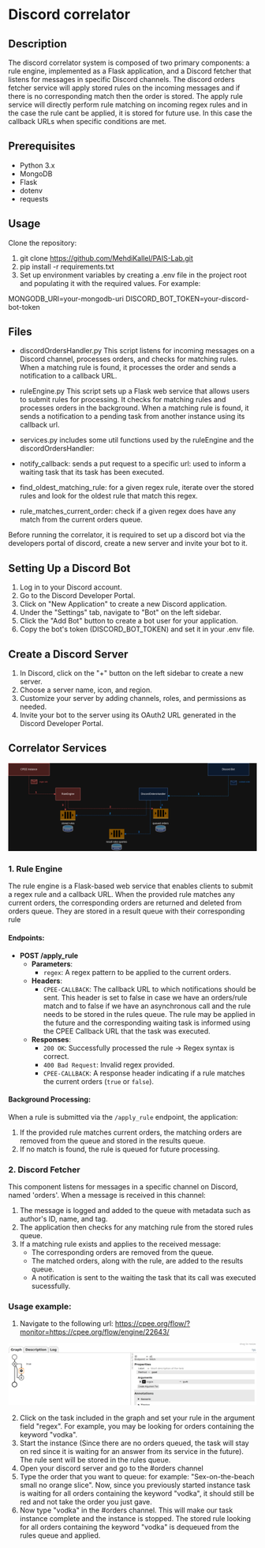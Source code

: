 # Discord correlator

## Description

The discord correlator system is composed of two primary components: a rule engine, implemented as a Flask application, and a Discord fetcher that listens for messages in specific Discord channels. The discord orders fetcher service will apply stored rules on the incoming messages and if there is no corresponding match then the order is stored. The apply rule service will directly perform rule matching on incoming regex rules and in the case the rule cant be applied, it is stored for future use. In this case the callback URLs when specific conditions are met.

## Prerequisites
- Python 3.x
- MongoDB
- Flask
- dotenv
- requests

## Usage	
 Clone the repository:
1. git clone https://github.com/MehdiKallel/PAIS-Lab.git
2. pip install -r requirements.txt
3. Set up environment variables by creating a .env file in the project root and populating it with the required values. For example: 

MONGODB_URI=your-mongodb-uri
DISCORD_BOT_TOKEN=your-discord-bot-token


## Files
- discordOrdersHandler.py
This script listens for incoming messages on a Discord channel, processes orders, and checks for matching rules. When a matching rule is found, it processes the order and sends a notification to a callback URL.

- ruleEngine.py
This script sets up a Flask web service that allows users to submit rules for processing. It checks for matching rules and processes orders in the background. When a matching rule is found, it sends a notification to a pending task from another instance using its callback url.

- services.py
includes some util functions used by the ruleEngine and the discordOrdersHandler:
- notify_callback: sends a put request to a specific url: used to inform a waiting task that its task has been executed.
- find_oldest_matching_rule: for a given regex rule, iterate over the stored rules and look for the oldest rule that match this regex.
- rule_matches_current_order: check if a given regex does have any match from the current orders queue.




Before running the correlator, it is required to set up a discord bot via the developers portal of discord, create a new server and invite your bot to it. 

## Setting Up a Discord Bot
1. Log in to your Discord account.
2. Go to the Discord Developer Portal.
3. Click on "New Application" to create a new Discord application.
4. Under the "Settings" tab, navigate to "Bot" on the left sidebar.
5. Click the "Add Bot" button to create a bot user for your application.
6. Copy the bot's token (DISCORD_BOT_TOKEN) and set it in your .env file.

## Create a Discord Server
1. In Discord, click on the "+" button on the left sidebar to create a new server.
2. Choose a server name, icon, and region.
3. Customize your server by adding channels, roles, and permissions as needed.
4. Invite your bot to the server using its OAuth2 URL generated in the Discord Developer Portal.


## Correlator Services
![Alt text](./pictures/correlator_updated.png?raw=true "Transaction Flow of the Discord Correlator Services")


### 1. Rule Engine

The rule engine is a Flask-based web service that enables clients to submit a regex rule and a callback URL. When the provided rule matches any current orders, the corresponding orders are returned and deleted from orders queue. They are stored in a result queue with their corresponding rule
#### Endpoints:

- **POST /apply_rule**
  - **Parameters**:
    - `regex`: A regex pattern to be applied to the current orders.
  - **Headers**:
    - `CPEE-CALLBACK`: The callback URL to which notifications should be sent. This header is set to false in case we have an orders/rule match and to false if we have an asynchronous call and the rule needs to be stored in the rules queue. The rule may be applied in the future and the corresponding waiting task is informed using the CPEE Callback URL that the task was executed.
  - **Responses**:
    - `200 OK`: Successfully processed the rule -> Regex syntax is correct.
    - `400 Bad Request`: Invalid regex provided.
    - `CPEE-CALLBACK`: A response header indicating if a rule matches the current orders (`true` or `false`).

#### Background Processing:

When a rule is submitted via the `/apply_rule` endpoint, the application:

1. If the provided rule matches current orders, the matching orders are removed from the queue and stored in the results queue.
2. If no match is found, the rule is queued for future processing.

### 2. Discord Fetcher

This component listens for messages in a specific channel on Discord, named 'orders'. When a message is received in this channel:

1. The message is logged and added to the queue with metadata such as author's ID, name, and tag.
2. The application then checks for any matching rule from the stored rules queue.
3. If a matching rule exists and applies to the received message:
   - The corresponding orders are removed from the queue.
   - The matched orders, along with the rule, are added to the results queue.
   - A notification is sent to the waiting the task that its call was executed sucessfully.


### Usage example:
1. Navigate to the following url: https://cpee.org/flow/?monitor=https://cpee.org/flow/engine/22643/
   
![Alt text](./screen1.png?raw=true)

2. Click on the task included in the graph and set your rule in the argument field "regex". For example, you may be looking for orders containing the keyword "vodka".
3. Start the instance (Since there are no orders queued, the task will stay on red since it is waiting for an answer from its service in the future). The rule sent will be stored in the rules queue. 
5. Open your discord server and go to the #orders channel
6. Type the order that you want to queue: for example: "Sex-on-the-beach small no orange slice". Now, since you previously started instance task is waiting for all orders containing the keyword "vodka", it should still be red and not take the order you just gave.
7. Now type "vodka" in the #orders channel. This will make our task instance complete and the instance is stopped. The stored rule looking for all orders containing the keyword "vodka" is dequeued from the rules queue and applied.
